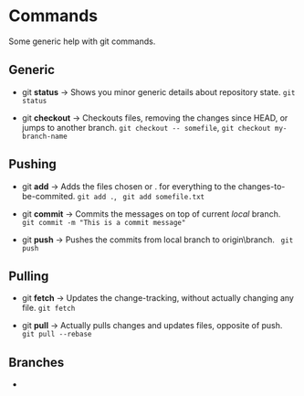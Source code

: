 # Commands

Some generic help with git commands.

## Generic

- git **status** -> Shows you minor generic details about repository state.
` git status `

- git **checkout** -> Checkouts files, removing the changes since HEAD, or jumps to another branch.
` git checkout -- somefile `, ` git checkout my-branch-name `

## Pushing

- git **add** -> Adds the files chosen or . for everything to the changes-to-be-commited.
` git add . `, ` git add somefile.txt`

- git **commit** -> Commits the messages on top of current *local* branch.
` git commit -m "This is a commit message"`

- git **push** -> Pushes the commits from local branch to origin\branch.
` git push`

## Pulling

- git **fetch** -> Updates the change-tracking, without actually changing any file.
` git fetch `

- git **pull** -> Actually pulls changes and updates files, opposite of push.
` git pull --rebase `

## Branches
-

